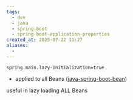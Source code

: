 ```yaml
---
tags:
  - dev
  - java
  - spring-boot
  - spring-boot-application-properties
created_at: 2025-07-22 11:27
aliases:
  - 
---
```

```properties
spring.main.lazy-initialization=true
```
- applied to all Beans ([java-spring-boot-bean](java-spring-boot-bean.md))

useful in lazy loading ALL Beans
